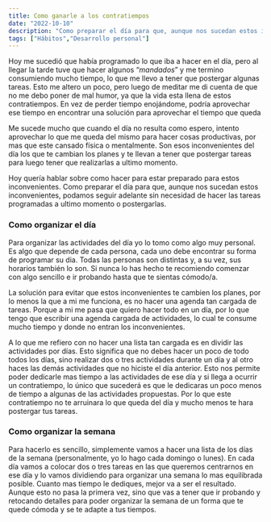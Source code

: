 ```yaml
---
title: Como ganarle a los contratiempos
date: "2022-10-10"
description: "Como preparar el día para que, aunque nos sucedan estos inconvenientes, podamos seguir adelante sin necesidad de hacer las tareas programadas a ultimo momento o postergarlas."
tags: ["Hábitos","Desarrollo personal"]
---
```


Hoy me sucedió que había programado lo que iba a hacer en el día, pero al llegar la tarde tuve que hacer algunos “*mandados*” y me termino consumiendo mucho tiempo, lo que me llevo a tener que postergar algunas tareas. Esto me altero un poco, pero luego de meditar me di cuenta de que no me debo poner de mal humor, ya que la vida esta llena de estos contratiempos. En vez de perder tiempo enojándome, podría aprovechar ese tiempo en encontrar una solución para aprovechar el tiempo que queda
 
Me sucede mucho que cuando el día no resulta como espero, intento aprovechar lo que me queda del mismo para hacer cosas productivas, por mas que este cansado física o mentalmente. Son esos inconvenientes del día los que te cambian los planes y te llevan a tener que postergar tareas para luego tener que realizarlas a ultimo momento.

Hoy quería hablar sobre como hacer para estar preparado para estos inconvenientes. Como preparar el día para que, aunque nos sucedan estos inconvenientes, podamos seguir adelante sin necesidad de hacer las tareas programadas a ultimo momento o postergarlas.

### Como organizar el día
Para organizar las actividades del día yo lo tomo como algo muy personal. Es algo que depende de cada persona, cada uno debe encontrar su forma de programar su dia. Todas las personas son distintas y, a su vez, sus horarios también lo son. Si nunca lo has hecho te recomiendo comenzar con algo sencillo e ir probando hasta que te sientas cómodo/a.

La solución para evitar que estos inconvenientes te cambien los planes, por lo menos la que a mi me funciona, es no hacer una agenda tan cargada de tareas. Porque a mi me pasa que quiero hacer todo en un día, por lo que tengo que escribir una agenda cargada de actividades, lo cual te consume mucho tiempo y donde no entran los inconvenientes.

A lo que me refiero con no hacer una lista tan cargada es en dividir las actividades por días. Esto significa que no debes hacer un poco de todo todos los días, sino realizar dos o tres actividades durante un día y al otro haces las demás actividades que no hiciste el día anterior. Esto nos permite poder dedicarle mas tiempo a las actividades de ese día y si llega a ocurrir un contratiempo, lo único que sucederá es que le dedicaras un poco menos de tiempo a algunas de las actividades propuestas. Por lo que este contratiempo no te arruinara lo que queda del día y mucho menos te hara postergar tus tareas.

### Como organizar la semana
Para hacerlo es sencillo, simplemente vamos a hacer una lista de los días de la semana (personalmente, yo lo hago cada domingo o lunes). En cada día vamos a colocar dos o tres tareas en las que queremos centrarnos en ese día y lo vamos dividiendo para organizar una semana lo mas equilibrada posible. Cuanto mas tiempo le dediques, mejor va a ser el resultado. Aunque esto no pasa la primera vez, sino que vas a tener que ir probando y retocando detalles para poder organizar la semana de un forma que te quede cómoda y se te adapte a tus tiempos.